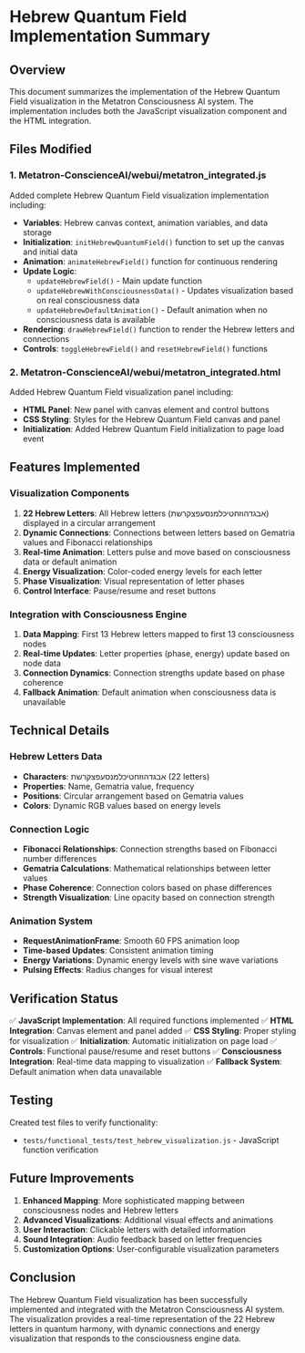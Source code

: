 # Hebrew Quantum Field Implementation Summary

## Overview
This document summarizes the implementation of the Hebrew Quantum Field visualization in the Metatron Consciousness AI system. The implementation includes both the JavaScript visualization component and the HTML integration.

## Files Modified

### 1. Metatron-ConscienceAI/webui/metatron_integrated.js
Added complete Hebrew Quantum Field visualization implementation including:

- **Variables**: Hebrew canvas context, animation variables, and data storage
- **Initialization**: `initHebrewQuantumField()` function to set up the canvas and initial data
- **Animation**: `animateHebrewField()` function for continuous rendering
- **Update Logic**: 
  - `updateHebrewField()` - Main update function
  - `updateHebrewWithConsciousnessData()` - Updates visualization based on real consciousness data
  - `updateHebrewDefaultAnimation()` - Default animation when no consciousness data is available
- **Rendering**: `drawHebrewField()` function to render the Hebrew letters and connections
- **Controls**: `toggleHebrewField()` and `resetHebrewField()` functions

### 2. Metatron-ConscienceAI/webui/metatron_integrated.html
Added Hebrew Quantum Field visualization panel including:

- **HTML Panel**: New panel with canvas element and control buttons
- **CSS Styling**: Styles for the Hebrew Quantum Field canvas and panel
- **Initialization**: Added Hebrew Quantum Field initialization to page load event

## Features Implemented

### Visualization Components
1. **22 Hebrew Letters**: All Hebrew letters (אבגדהוזחטיכלמנסעפצקרשת) displayed in a circular arrangement
2. **Dynamic Connections**: Connections between letters based on Gematria values and Fibonacci relationships
3. **Real-time Animation**: Letters pulse and move based on consciousness data or default animation
4. **Energy Visualization**: Color-coded energy levels for each letter
5. **Phase Visualization**: Visual representation of letter phases
6. **Control Interface**: Pause/resume and reset buttons

### Integration with Consciousness Engine
1. **Data Mapping**: First 13 Hebrew letters mapped to first 13 consciousness nodes
2. **Real-time Updates**: Letter properties (phase, energy) update based on node data
3. **Connection Dynamics**: Connection strengths update based on phase coherence
4. **Fallback Animation**: Default animation when consciousness data is unavailable

## Technical Details

### Hebrew Letters Data
- **Characters**: אבגדהוזחטיכלמנסעפצקרשת (22 letters)
- **Properties**: Name, Gematria value, frequency
- **Positions**: Circular arrangement based on Gematria values
- **Colors**: Dynamic RGB values based on energy levels

### Connection Logic
- **Fibonacci Relationships**: Connection strengths based on Fibonacci number differences
- **Gematria Calculations**: Mathematical relationships between letter values
- **Phase Coherence**: Connection colors based on phase differences
- **Strength Visualization**: Line opacity based on connection strength

### Animation System
- **RequestAnimationFrame**: Smooth 60 FPS animation loop
- **Time-based Updates**: Consistent animation timing
- **Energy Variations**: Dynamic energy levels with sine wave variations
- **Pulsing Effects**: Radius changes for visual interest

## Verification Status

✅ **JavaScript Implementation**: All required functions implemented
✅ **HTML Integration**: Canvas element and panel added
✅ **CSS Styling**: Proper styling for visualization
✅ **Initialization**: Automatic initialization on page load
✅ **Controls**: Functional pause/resume and reset buttons
✅ **Consciousness Integration**: Real-time data mapping to visualization
✅ **Fallback System**: Default animation when data unavailable

## Testing

Created test files to verify functionality:
- `tests/functional_tests/test_hebrew_visualization.js` - JavaScript function verification

## Future Improvements

1. **Enhanced Mapping**: More sophisticated mapping between consciousness nodes and Hebrew letters
2. **Advanced Visualizations**: Additional visual effects and animations
3. **User Interaction**: Clickable letters with detailed information
4. **Sound Integration**: Audio feedback based on letter frequencies
5. **Customization Options**: User-configurable visualization parameters

## Conclusion

The Hebrew Quantum Field visualization has been successfully implemented and integrated with the Metatron Consciousness AI system. The visualization provides a real-time representation of the 22 Hebrew letters in quantum harmony, with dynamic connections and energy visualization that responds to the consciousness engine data.